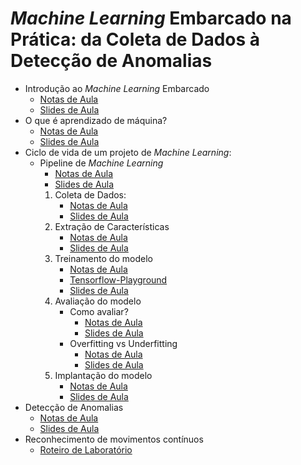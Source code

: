 # *Machine Learning* Embarcado na Prática: da Coleta de Dados à Detecção de Anomalias

- Introdução ao *Machine Learning* Embarcado
  - [Notas de Aula](./ml_emb_intro/ml_emb_intro.md)
  - [Slides de Aula](https://fabiobento.github.io/sis-emb-2025-2/ml_emb_intro.html)
- O que é aprendizado de máquina?
  - [Notas de Aula](./evaluation/what_is_ml/what_is_ml.md)
  - [Slides de Aula](https://fabiobento.github.io/sis-emb-2025-2/what_is_ml.html)
- Ciclo de vida de um projeto de *Machine Learning*:
  - Pipeline de *Machine Learning*
    - [Notas de Aula](./pipeline_ml/pipeline_ml.md)
    - [Slides de Aula](https://fabiobento.github.io/sis-emb-2025-2/pipeline_ml.html)
    1. Coleta de Dados:
       - [Notas de Aula](./data_collection/data_collection.md)
       - [Slides de Aula](https://fabiobento.github.io/sis-emb-2025-2/data_collection.html)
    2. Extração de Características
       - [Notas de Aula](./feature_extraction/feature_extraction.md)
       - [Slides de Aula](https://fabiobento.github.io/sis-emb-2025-2/feature_extraction.html)
    3. Treinamento do modelo
       - [Notas de Aula](./train/train.md)
       - [Tensorflow-Playground](./train/playground.md)
       - [Slides de Aula](https://fabiobento.github.io/sis-emb-2025-2/train.html)
    4. Avaliação do modelo
       - Como avaliar?
          - [Notas de Aula](./evaluation/how_to_evaluate/how_to_evaluate.md)
          - [Slides de Aula](https://fabiobento.github.io/sis-emb-2025-2/how_to_evaluate.html)
       - Overfitting vs Underfitting
          - [Notas de Aula](./evaluation/underfitting_overfitting/underfitting_overfitting.md)
          - [Slides de Aula](https://fabiobento.github.io/sis-emb-2025-2/underfitting_overfitting.html)
    5. Implantação do modelo
       - [Notas de Aula](./deployment/deployment.md)
       - [Slides de Aula](https://fabiobento.github.io/sis-emb-2025-2/deployment.html)
- Detecção de Anomalias
  - [Notas de Aula](./anomaly_detection/anomaly_detection/anomaly_detection.md)
  - [Slides de Aula](https://fabiobento.github.io/sis-emb-2025-2/anomaly_detection.html)
- Reconhecimento de movimentos contínuos
  - [Roteiro de Laboratório](https://docs.google.com/presentation/d/1dWCcOaViw2XahO1umN897Qceew8agAQffbjKhScnEh8/edit?usp=sharing)
